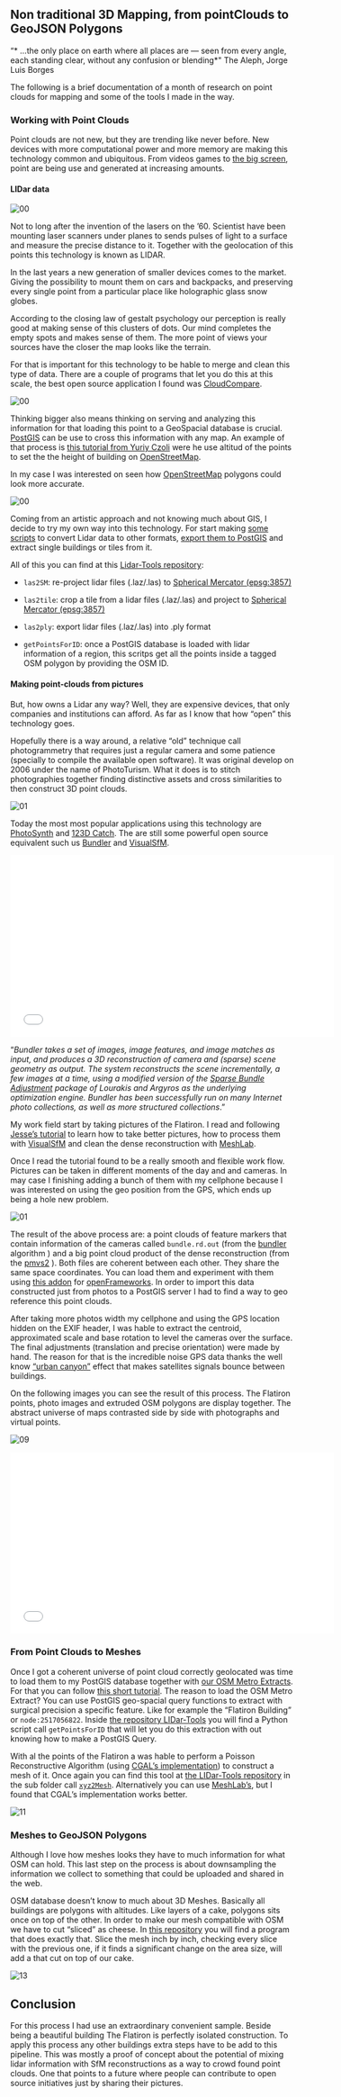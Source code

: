 ## Non traditional 3D Mapping, from pointClouds to GeoJSON Polygons

“* …the only place on earth where all places are — seen from every angle, each standing clear, without any confusion or blending*" The Aleph, Jorge Luis Borges

The following is a brief documentation of a month of research on point clouds for mapping and some of the tools I made in the way.

### Working with Point Clouds

Point clouds are not new, but they are trending like never before. New devices with more computational power and more memory are making this technology common and ubiquitous. From videos games to [the big screen](https://www.youtube.com/watch?v=p6NNQ3VAb3w&list=UUjnYk44Aj9E634TPucpIXnQ), point are being use and generated at increasing amounts. 

#### LIDar data

![00](images/00.jpg)

Not to long after the invention of the lasers on the ’60. Scientist have been mounting laser scanners under planes to sends pulses of light to a surface and measure the precise distance to it. Together with the geolocation of this points this technology is known as LIDAR. 

In the last years a new generation of smaller devices comes to the market. Giving the possibility to mount them on cars and backpacks, and preserving every single point from a particular place like holographic glass snow globes.

According to the closing law of gestalt psychology our perception is really good at making sense of this clusters of dots. Our mind completes the empty spots and makes sense of them. The more point of views your sources have the closer the map looks like the terrain.

For that is important for this technology to be hable to merge and clean this type of data. There are a couple of programs that let you do this at this scale, the best open source application I found was [CloudCompare](http://www.danielgm.net/cc/).

![00](images/00a.jpg)

Thinking bigger also means thinking on serving and analyzing this information for that loading this point to a GeoSpacial database is crucial. [PostGIS](http://postgis.net/) can be use to cross this information with any map. An example of that process is [this tutorial from Yuriy Czoli](https://gist.github.com/YKCzoli/3605e014b8ed09a571e5) were he use altitud of the points to set the the height of building on [OpenStreetMap](http://www.openstreetmap.org/).

In my case I was interested on seen how [OpenStreetMap](http://www.openstreetmap.org/) polygons could look more accurate.

![00](images/00b.png)

Coming from an artistic approach and not knowing much about GIS, I decide to try my own way into this technology. For start making [some scripts](https://github.com/tangrams/LIDar-tools) to convert Lidar data to other formats, [export them to PostGIS](https://gist.github.com/patriciogonzalezvivo/229c5cd4001c2ed45ec6) and extract single buildings or tiles from it.

All of this you can find at this [Lidar-Tools repository](https://github.com/tangrams/LIDar-tools): 

* ```las2SM```: re-project lidar files (.laz/.las) to [Spherical Mercator (epsg:3857)](http://epsg.io/3857) 

* ```las2tile```: crop a tile from a lidar files (.laz/.las) and project to [Spherical Mercator (epsg:3857)](http://epsg.io/3857) 

* ```las2ply```: export lidar files (.laz/.las) into .ply format

* ```getPointsForID```: once a PostGIS database is loaded with lidar information of a region, this scritps get all the points inside a tagged OSM polygon by providing the OSM ID.

#### Making point-clouds from pictures

But, how owns a Lidar any way? Well, they are expensive devices, that only companies and institutions can afford. As far as I know that how “open” this technology goes.

Hopefully there is a way around, a relative “old” technique call photogrammetry that requires just a regular camera and some patience (specially to compile the available open software). It was original develop on 2006 under the name of PhotoTurism. What it does is to stitch photographies together finding distinctive assets and cross similarities to then construct 3D point clouds.

![01](images/01.jpg)

Today the most most popular applications using this technology are [PhotoSynth](https://photosynth.net/) and [123D Catch](http://www.123dapp.com/catch). The are still some powerful open source equivalent such us [Bundler](http://www.cs.cornell.edu/~snavely/bundler/) and [VisualSfM](http://ccwu.me/vsfm/).

<iframe width="575" height="323" src="//www.youtube.com/embed/vpTEobpYoTg" frameborder="0" allowfullscreen></iframe>

“*Bundler takes a set of images, image features, and image matches as input, and produces a 3D reconstruction of camera and (sparse) scene geometry as output. The system reconstructs the scene incrementally, a few images at a time, using a modified version of the [Sparse Bundle Adjustment](http://users.ics.forth.gr/~lourakis/sba/) package of Lourakis and Argyros as the underlying optimization engine. Bundler has been successfully run on many Internet photo collections, as well as more structured collections*.”

My work field start by taking pictures of the Flatiron. I read and following [Jesse’s tutorial](http://wedidstuff.heavyimage.com/index.php/2013/07/12/open-source-photogrammetry-workflow/) to learn how to take better pictures, how to process them with [VisualSfM](http://ccwu.me/vsfm/) and clean the dense reconstruction with [MeshLab](http://meshlab.sourceforge.net/).

Once I read the tutorial found to be a really smooth and flexible work flow. Pictures can be taken in different moments of the day and and cameras. In may case I finishing adding a bunch of them with my cellphone because I was interested on using the geo position from the GPS, which ends up being a hole new problem. 

![01](images/01a.gif)

The result of the above process are: a point clouds of feature markers that contain information of the cameras called ```bundle.rd.out``` (from the [bundler](http://www.cs.cornell.edu/~snavely/bundler/) algorithm ) and a big point cloud product of the dense reconstruction (from the [pmvs2](http://grail.cs.washington.edu/software/pmvs/) ). Both files are coherent between each other. They share the same space coordinates. You can load them and experiment with them using [this addon](https://github.com/patriciogonzalezvivo/ofxBundle) for [openFrameworks](http://openframeworks.cc/). In order to import this data constructed just from photos to a PostGIS server I had to find a way to geo reference this point clouds.

After taking more photos width my cellphone and using the GPS location hidden on the EXIF header, I was hable to extract the centroid, approximated scale and base rotation to level the cameras over the surface. The final adjustments (translation and precise orientation) were made by hand. The reason for that is the incredible noise GPS data thanks the well know [“urban canyon”](http://en.wikipedia.org/wiki/Street_canyon) effect that makes satellites signals bounce between buildings.

On the following images you can see the result of this process. The Flatiron points, photo images and extruded OSM polygons are display together. The abstract universe of maps contrasted side by side with photographs and virtual points.

![09](images/09.png)

<iframe src="//player.vimeo.com/video/110926839?title=0&amp;byline=0&amp;portrait=0" width="575" height="323" frameborder="0" webkitallowfullscreen mozallowfullscreen allowfullscreen></iframe>

### From Point Clouds to Meshes

Once I got a coherent universe of point cloud correctly geolocated was time to load them to my PostGIS database together with [our OSM Metro Extracts](https://mapzen.com/metro-extracts). For that you can follow [this short tutorial](https://gist.github.com/patriciogonzalezvivo/229c5cd4001c2ed45ec6). The reason to load the OSM Metro Extract?  You can use PostGIS geo-spacial query functions to extract with surgical precision a specific feature. Like for example the “Flatiron Building” or ```node:2517056822```. Inside [the repository LIDar-Tools](https://github.com/tangrams/LIDar-tools) you will find a Python script call ```getPointsForID``` that will let you do this extraction with out knowing how to make a PostGIS Query.

With al the points of the Flatiron a was hable to perform a Poisson Reconstructive Algorithm (using [CGAL’s implementation](http://doc.cgal.org/latest/Surface_reconstruction_points_3/)) to construct a mesh of it. Once again you can find this tool at [the LIDar-Tools repository](https://github.com/tangrams/LIDar-tools/tree/master/xyz2mesh) in the sub folder call [```xyz2Mesh```](https://github.com/tangrams/LIDar-tools/tree/master/xyz2mesh). Alternatively you can use [MeshLab’s](http://meshlab.sourceforge.net/), but I found that CGAL’s implementation works better. 

![11](images/11.gif)

### Meshes to GeoJSON Polygons

Although I love how meshes looks they have to much information for what OSM can hold. This last step on the process is about downsampling the information we collect to something that could be uploaded and shared in the web. 

OSM database doesn’t know to much about 3D Meshes. Basically all buildings are polygons with altitudes. Like layers of a cake, polygons sits once on top of the other. In order to make our mesh compatible with OSM we have to cut “sliced” as cheese. In [this repository](https://github.com/tangrams/Mesh2OSMSlicer) you will find a program that does exactly that. Slice the mesh inch by inch, checking every slice with the previous one, if it finds a significant change on the area size, will add a that cut on top of our cake. 

![13](images/13.gif)

## Conclusion

For this process I had use an extraordinary convenient sample. Beside being a beautiful building The Flatiron is perfectly isolated construction. To apply this process any other buildings extra steps have to be add to this pipeline. This was mostly a proof of concept about the potential of mixing lidar information with SfM reconstructions as a way to crowd found point clouds. One that points to a future where people can contribute to open source initiatives just by sharing their pictures. 
